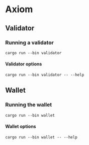 # Axiom

## Validator

### Running a validator

```shell
cargo run --bin validator
```

#### Validator options

```Shell
cargo run --bin validator -- --help
```

## Wallet

### Running the wallet

```Shell
cargo run --bin wallet
```

#### Wallet options

```Shell
cargo run --bin wallet -- --help
```
